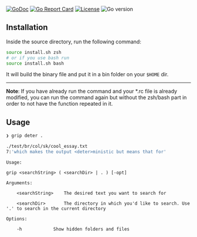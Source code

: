 [![GoDoc](https://godoc.org/github.com/gomarkdown/markdown?status.svg)](https://pkg.go.dev/github.com/dpouris/grip)
[![Go Report Card](https://goreportcard.com/badge/github.com/dpouris/grip)](https://goreportcard.com/report/github.com/dpouris/grip)
[![License](https://img.shields.io/github/license/dpouris/gottp-server)](https://github.com/dpouris/gottp-server/blob/master/LICENSE)
![Go version](https://img.shields.io/github/go-mod/go-version/dpouris/grip)

## Installation

Inside the source directory, run the following command:

```sh
source install.sh zsh 
# or if you use bash run
source install.sh bash
```
It will build the binary file and put it in a bin folder on your `$HOME` dir.

---

**Note**: If you have already run the command and your *.rc file is already modified, you can run the command again but without the zsh/bash part in order to not have the function repeated in it. 


## Usage

```bash
❯ grip deter .      

./test/br/col/sk/cool_essay.txt
7:'which makes the output <deter>ministic but means that for'
```

```
Usage:

grip <searchString> ( <searchDir> | . ) [-opt]
	
Arguments:

	<searchString>	  The desired text you want to search for

	<searchDir>   	  The directory in which you'd like to search. Use '.' to search in the current directory

Options:
	
	-h 			  Show hidden folders and files

```